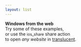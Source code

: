 ```yaml
---
layout: list
---
```


<b>Windows from the web</b><br>
Try some of these examples,<br>or use the <span class="material-symbols-rounded" style="font-size:90%">ios_share</span> share action<br>to open <i>any website</i> in <a href="https://translucent.vision">translucent</a>.
